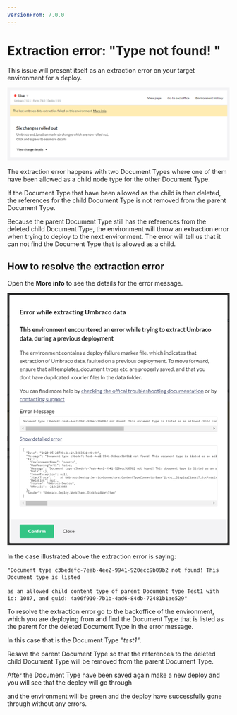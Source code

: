 ```yaml
---
versionFrom: 7.0.0
---
```


# Extraction error: "Type not found! "

This issue will present itself as an extraction error on your target environment for a deploy.

![Extraction error on Live](images/Error_environment.png)

The extraction error happens with two Document Types where one of them have been allowed as a child node type for  the other Document Type.

If the Document Type that have been allowed as the child is then deleted, the references for the child Document Type is not removed from the parent Document Type.

Because the parent Document Type still has the references from the deleted child Document Type, the environment will throw an extraction error when trying to deploy to the next environment. The error will tell us that it can not find the Document Type that is allowed as a child.

## How to resolve the extraction error

Open the **More info** to see the details for the error message.

![Extraction error on Live](images/Extraction_Error.png)

In the case illustrated above the extraction error is saying:

    "Document type c3bedefc-7eab-4ee2-9941-920ecc9b09b2 not found! This Document type is listed
    
    as an allowed child content type of parent Document type Test1 with id: 1087, and guid: 4a06f910-7b1b-4ad6-84db-72481b1ae529"

To resolve the extraction error go to the backoffice of the environment, which you are deploying from and find the Document Type that is listed as the parent for the deleted Document Type in the error message.

In this case that is the Document Type *"test1"*.

Resave the parent Document Type so that the references to the deleted child Document Type will be removed from the parent Document Type.

After the Document Type have been saved again make a new deploy and you will see that the deploy will go through

and the environment will be green and the deploy have successfully gone through without any errors.
